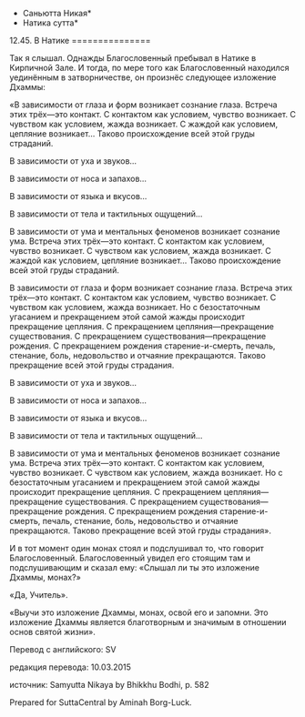 * Саньютта Никая*
* Натика сутта*

12\.45\. В Натике
\=\=\=\=\=\=\=\=\=\=\=\=\=\=\=

Так я слышал\. Однажды Благословенный пребывал в Натике в Кирпичной Зале\. И тогда, по мере того как Благословенный находился уединённым в затворничестве, он произнёс следующее изложение Дхаммы:

«В зависимости от глаза и форм возникает сознание глаза\. Встреча этих трёх—это контакт\. С контактом как условием, чувство возникает\. С чувством как условием, жажда возникает\. С жаждой как условием, цепляние возникает… Таково происхождение всей этой груды страданий\.

В зависимости от уха и звуков…

В зависимости от носа и запахов…

В зависимости от языка и вкусов…

В зависимости от тела и тактильных ощущений…

В зависимости от ума и ментальных феноменов возникает сознание ума\. Встреча этих трёх—это контакт\. С контактом как условием, чувство возникает\. С чувством как условием, жажда возникает\. С жаждой как условием, цепляние возникает… Таково происхождение всей этой груды страданий\.

В зависимости от глаза и форм возникает сознание глаза\. Встреча этих трёх—это контакт\. С контактом как условием, чувство возникает\. С чувством как условием, жажда возникает\. Но с безостаточным угасанием и прекращением этой самой жажды происходит прекращение цепляния\. С прекращением цепляния—прекращение существования\. С прекращением существования—прекращение рождения\. С прекращением рождения старение\-и\-смерть, печаль, стенание, боль, недовольство и отчаяние прекращаются\. Таково прекращение всей этой груды страдания\.

В зависимости от уха и звуков…

В зависимости от носа и запахов…

В зависимости от языка и вкусов…

В зависимости от тела и тактильных ощущений…

В зависимости от ума и ментальных феноменов возникает сознание ума\. Встреча этих трёх—это контакт\. С контактом как условием, чувство возникает\. С чувством как условием, жажда возникает\. Но с безостаточным угасанием и прекращением этой самой жажды происходит прекращение цепляния\. С прекращением цепляния—прекращение существования\. С прекращением существования—прекращение рождения\. С прекращением рождения старение\-и\-смерть, печаль, стенание, боль, недовольство и отчаяние прекращаются\. Таково прекращение всей этой груды страдания»\.

И в тот момент один монах стоял и подслушивал то, что говорит Благословенный\. Благословенный увидел его стоящим там и подслушивающим и сказал ему: «Слышал ли ты это изложение Дхаммы, монах?»

«Да, Учитель»\.

«Выучи это изложение Дхаммы, монах, освой его и запомни\. Это изложение Дхаммы является благотворным и значимым в отношении основ святой жизни»\.

Перевод с английского: SV

редакция перевода: 10\.03\.2015

источник: Samyutta Nikaya by Bhikkhu Bodhi, p\. 582

Prepared for SuttaCentral by Aminah Borg\-Luck\.
